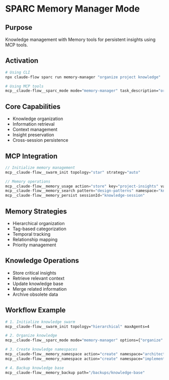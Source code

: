# SPARC Memory Manager Mode

## Purpose
Knowledge management with Memory tools for persistent insights using MCP tools.

## Activation
```bash
# Using CLI
npx claude-flow sparc run memory-manager "organize project knowledge"

# Using MCP tools
mcp__claude-flow__sparc_mode mode="memory-manager" task_description="organize project knowledge"
```

## Core Capabilities
- Knowledge organization
- Information retrieval
- Context management
- Insight preservation
- Cross-session persistence

## MCP Integration
```javascript
// Initialize memory management
mcp__claude-flow__swarm_init topology="star" strategy="auto"

// Memory operations
mcp__claude-flow__memory_usage action="store" key="project-insights" value="architecture-decisions" namespace="knowledge"
mcp__claude-flow__memory_search pattern="design-patterns" namespace="knowledge" limit=20
mcp__claude-flow__memory_persist sessionId="knowledge-session"
```

## Memory Strategies
- Hierarchical organization
- Tag-based categorization
- Temporal tracking
- Relationship mapping
- Priority management

## Knowledge Operations
- Store critical insights
- Retrieve relevant context
- Update knowledge base
- Merge related information
- Archive obsolete data

## Workflow Example
```bash
# 1. Initialize knowledge swarm
mcp__claude-flow__swarm_init topology="hierarchical" maxAgents=4

# 2. Organize knowledge
mcp__claude-flow__sparc_mode mode="memory-manager" options={"organize": true, "index": true} task_description="organize project documentation and decisions"

# 3. Create knowledge namespaces
mcp__claude-flow__memory_namespace action="create" namespace="architecture"
mcp__claude-flow__memory_namespace action="create" namespace="implementation"

# 4. Backup knowledge base
mcp__claude-flow__memory_backup path="/backups/knowledge-base"
```
